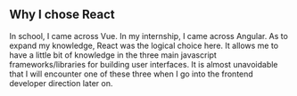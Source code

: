 ## Why I chose React


In school, I came across Vue. In my internship, I came across Angular. As to expand my knowledge, React was the logical choice here. It allows me to have a little bit of knowledge in the three main javascript frameworks/libraries for building user interfaces. It is almost unavoidable that I will encounter one of these three when I go into the frontend developer direction later on.
